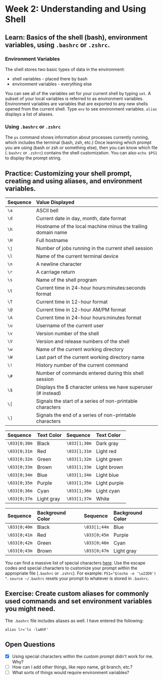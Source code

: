 # Week 2: Understanding and Using Shell

## Learn: Basics of the shell (bash), environment variables, using `.bashrc` or `.zshrc`.

### Environment Variables

The shell stores two basic types of data in the environment:
 * shell variables - placed there by bash
 * environment variables - everything else

You can see all of the variables set for your current shell by typing `set`. A subset of your local variables is referred
to as environment variables. Environment variables are variables that are exported to any new shells opened from the
current shell. Type `env` to see environment variables. `alias` displays a list of aliases.

### Using `.bashrc` or `.zshrc`

The `ps` command shows information about processes currently running, which includes the terminal (bash, zsh, etc.)
Once learning which prompt you are using (bash or zsh or something else), then you can know which file (`.bashrc` or
`.zshrc`) contains the shell customization. You can also `echo $PS1` to display the prompt string.

## Practice: Customizing your shell prompt, creating and using aliases, and environment variables.

| Sequence | Value Displayed                                              |
|:---------|:-------------------------------------------------------------|
| `\a`     | ASCII bell                                                   |
| `\d`     | Current date in day, month, date format                      |
| `\h`     | Hostname of the local machine minus the trailing domain name |
| `\H`     | Full hostname                                                |
| `\j`     | Number of jobs running in the current shell session          |
| `\l`     | Name of the current terminal device                          |
| `\n`     | A newline character                                          |
| `\r`     | A carriage return                                            |
| `\s`     | Name of the shell program                                    |
| `\t`     | Current time in 24-hour hours:minutes:seconds format         |
| `\T`     | Current time in 12-hour format                               |
| `\@`     | Current time in 12-hour AM/PM format                         |
| `\A`     | Current time in 24-hour hours:minutes format                 |
| `\u`     | Username of the current user                                 |
| `\v`     | Version number of the shell                                  |
| `\V`     | Version and release numbers of the shell                     |
| `\w`     | Name of the current working directory                        |
| `\W`     | Last part of the current working directory name              |
| `\!`     | History number of the current command                        |
| `\#`     | Number of commands entered during this shell session         |
| `\$`     | Displays the $ character unless we have superuser (# instead)|
| `\[`     | Signals the start of a series of non-printable characters    |
| `\]`     | Signals the end of a series of non-printable characters      |

| Sequence     | Text Color | Sequence     | Text Color  |
|:-------------|:-----------|:-------------|:------------|
| `\033[0;30m` | Black      | `\033[1;30m` | Dark gray   |
| `\033[0;31m` | Red        | `\033[1;31m` | Light red   |
| `\033[0;32m` | Green      | `\033[1;32m` | Light green |
| `\033[0;33m` | Brown      | `\033[1;33m` | Light brown |
| `\033[0;34m` | Blue       | `\033[1;34m` | Light blue  |
| `\033[0;35m` | Purple     | `\033[1;35m` | Light purple|
| `\033[0;36m` | Cyan       | `\033[1;36m` | Light cyan  |
| `\033[0;37m` | Light gray | `\033[1;37m` | White       |

| Sequence      | Background Color | Sequence      | Background Color |
|:--------------|:-----------------|:--------------|:-----------------|
| `\033[0;40m`  | Black            | `\033[1;44m`  | Blue             |
| `\033[0;41m`  | Red              | `\033[0;45m`  | Purple           |
| `\033[0;42m`  | Green            | `\033[0;46m`  | Cyan             |
| `\033[0;43m`  | Brown            | `\033[0;47m`  | Light gray       |

You can find a massive list of special characters [here](https://en.wikipedia.org/wiki/List_of_Unicode_characters).
Use the escape codes and special characters to customize your prompt within the appropriate file (`.bashrc` or `.zshrc`).
For example: `PS1="$(echo -e '\u22D9') "`. `source ~/.bashrc` resets your prompt to whatever is stored in `.bashrc`.

## Exercise: Create custom aliases for commonly used commands and set environment variables you might need.

The `.bashrc` file includes aliases as well. I have entered the following:

`alias lr='ls -laAhF'`

## Open Questions
- [x] Using special characters within the custom prompt didn't work for me. Why?
- [ ] How can I add other things, like repo name, git branch, etc.?
- [ ] What sorts of things would require environment variables?